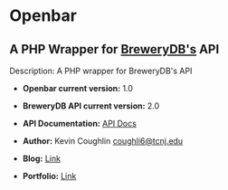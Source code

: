 Openbar
========
A PHP Wrapper for [BreweryDB's](http://www.brewerydb.com/) API
----------------------------------------------------------------
Description: A PHP wrapper for BreweryDB's API

* **Openbar current version:** 1.0
* **BreweryDB API current version:** 2.0
* **API Documentation:** [API Docs](http://www.brewerydb.com/)

* **Author:** Kevin Coughlin	<coughli6@tcnj.edu>
* **Blog:** [Link](http://kevintcoughlin.github.com)
* **Portfolio:** [Link](http://github.com/kevintcoughlin)